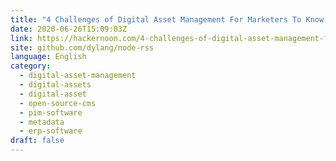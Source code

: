 ```yaml
---
title: "4 Challenges of Digital Asset Management For Marketers To Know in 2020"
date: 2020-06-26T15:09:03Z
link: https://hackernoon.com/4-challenges-of-digital-asset-management-for-marketers-to-know-in-2020-jrf3u1i?source=rss&utm_medium=RSS&utm_source=news.12bit.vn
site: github.com/dylang/node-rss
language: English
category:
  - digital-asset-management
  - digital-assets
  - digital-asset
  - open-source-cms
  - pim-software
  - metadata
  - erp-software
draft: false
---
```

